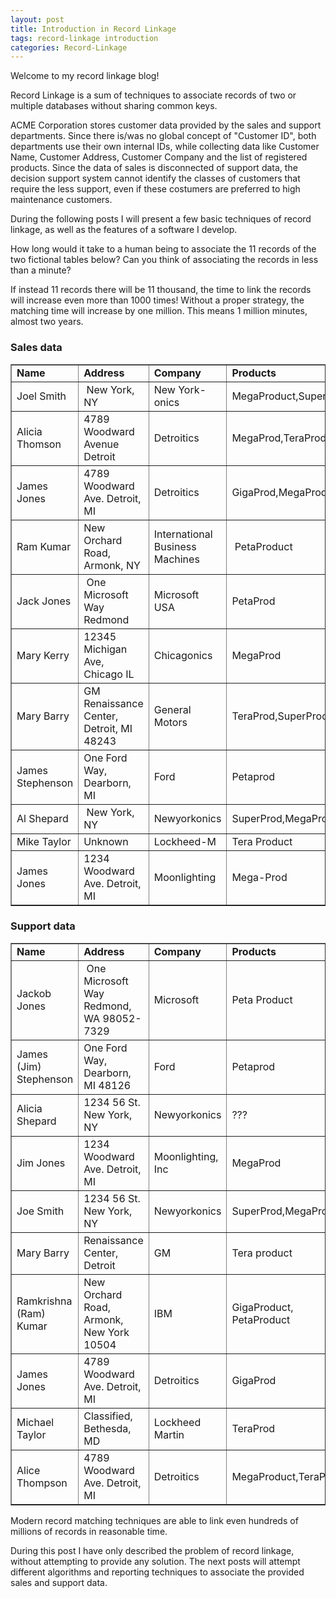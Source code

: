 ```yaml
---
layout: post
title: Introduction in Record Linkage
tags: record-linkage introduction
categories: Record-Linkage
---
```


Welcome to my record linkage blog!

Record Linkage is a sum of techniques to associate records of two or multiple databases without sharing common keys.

ACME Corporation stores customer data provided by the sales and support departments. Since there is/was no global concept of "Customer ID", both departments use their own internal IDs, while collecting data like Customer Name, Customer Address, Customer Company and the list of registered products. Since the data of sales is disconnected of support data, the decision support system cannot identify the classes of customers that require the less support, even if these costumers are preferred to high maintenance customers.   <!--more-->

During the following posts I will present a few basic techniques of record linkage, as well as the features of a software I develop.

How long would it take to a human being to associate the 11 records of the two fictional tables below? Can you think of associating the records in less than a minute?

If instead 11 records there will be 11 thousand, the time to link the records will increase even more than 1000 times! Without a proper strategy, the matching time will increase by one million. This means 1 million minutes, almost two years.


<h3>Sales data</h3>


<table  border="1">
<tbody>
<tr>
<td ><strong>Name</strong></td>
<td><strong>Address</strong></td>
<td ><strong>Company</strong></td>
<td ><strong>Products</strong></td>
</tr>
<tr>
<td>Joel Smith</td>
<td>&nbsp;New York, NY</td>
<td>New York-onics</td>
<td>MegaProduct,SuperProd</td>
</tr>
<tr>
<td>Alicia Thomson</td>
<td>4789 Woodward Avenue Detroit</td>
<td>Detroitics</td>
<td>MegaProd,TeraProd</td>
</tr>
<tr>
<td>James Jones</td>
<td>4789 Woodward Ave. Detroit, MI</td>
<td>Detroitics</td>
<td>GigaProd,MegaProd</td>
</tr>
<tr>
<td>Ram Kumar</td>
<td width="290">New Orchard Road, Armonk, NY</td>
<td>International Business Machines</td>
<td>&nbsp;PetaProduct</td>
</tr>
<tr>
<td>Jack Jones</td>
<td>&nbsp;One Microsoft Way Redmond</td>
<td>Microsoft USA</td>
<td>PetaProd</td>
</tr>
<tr>
<td>Mary Kerry</td>
<td>12345 Michigan Ave, Chicago IL</td>
<td>Chicagonics</td>
<td>MegaProd</td>
</tr>
<tr>
<td>Mary Barry</td>
<td>GM Renaissance Center, Detroit, MI 48243</td>
<td>General Motors</td>
<td>TeraProd,SuperProd</td>
</tr>
<tr>
<td>James Stephenson</td>
<td>One Ford Way, Dearborn, MI</td>
<td>Ford</td>
<td>Petaprod</td>
</tr>
<tr>
<td>Al Shepard</td>
<td>&nbsp;New York, NY</td>
<td>Newyorkonics</td>
<td>SuperProd,MegaProd</td>
</tr>
<tr>
<td>Mike Taylor</td>
<td>Unknown</td>
<td>Lockheed-M</td>
<td>Tera Product</td>
</tr>
<tr>
<td>James Jones</td>
<td>1234 Woodward Ave. Detroit, MI</td>
<td>Moonlighting</td>
<td>Mega-Prod</td>
</tr>
</tbody>
</table>

<h3>Support data</h3>

<table  border="1">
<tbody>
<tr>
<td width="166"><strong>Name</strong></td>
<td width="295"><strong>Address</strong></td>
<td width="110"><strong>Company</strong></td>
<td width="159"><strong>Products</strong></td>
</tr>
<tr>
<td>Jackob Jones</td>
<td>&nbsp;One Microsoft Way Redmond, WA 98052-7329</td>
<td>Microsoft</td>
<td>Peta Product</td>
</tr>
<tr>
<td>James (Jim) Stephenson</td>
<td>One Ford Way, Dearborn, MI 48126</td>
<td>Ford</td>
<td>Petaprod</td>
</tr>
<tr>
<td>Alicia Shepard</td>
<td>1234 56 St. New York, NY</td>
<td>Newyorkonics</td>
<td>???</td>
</tr>
<tr>
<td>Jim Jones</td>
<td>1234 Woodward Ave. Detroit, MI</td>
<td>Moonlighting, Inc</td>
<td>MegaProd</td>
</tr>
<tr>
<td>Joe Smith</td>
<td>1234 56 St. New York, NY</td>
<td>Newyorkonics</td>
<td>SuperProd,MegaProd</td>
</tr>
<tr>
<td>Mary Barry</td>
<td>Renaissance Center, Detroit</td>
<td>GM</td>
<td>Tera product</td>
</tr>
<tr>
<td>Ramkrishna (Ram) Kumar</td>
<td width="295">New Orchard Road, Armonk, New York 10504</td>
<td>IBM</td>
<td>GigaProduct, PetaProduct</td>
</tr>
<tr>
<td>James Jones</td>
<td>4789 Woodward Ave. Detroit, MI</td>
<td>Detroitics</td>
<td>GigaProd</td>
</tr>
<tr>
<td>Michael Taylor</td>
<td>Classified, Bethesda, MD</td>
<td>Lockheed Martin</td>
<td>TeraProd</td>
</tr>
<tr>
<td>Alice Thompson</td>
<td>4789 Woodward Ave. Detroit, MI</td>
<td>Detroitics</td>
<td>MegaProduct,TeraProd</td>
</tr>
</tbody>
</table>

Modern record matching techniques are able to link even hundreds of millions of records in reasonable time.

During this post I have only described the problem of record linkage, without attempting to provide any solution. The next posts will attempt different algorithms and reporting techniques to associate the provided sales and support data.